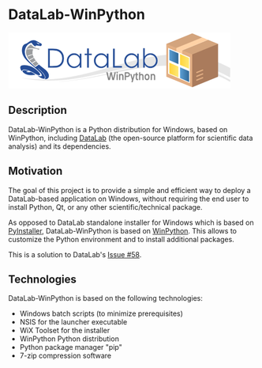 DataLab-WinPython
=================

![DataLab-WinPython](https://raw.githubusercontent.com/DataLab-Platform/DataLab-WinPython/main/resources/DataLab-WinPython.png)

Description
-----------

DataLab-WinPython is a Python distribution for Windows, based on WinPython, 
including [DataLab](https://datalab-platform.com/) (the open-source platform for scientific data analysis) and
its dependencies.

Motivation
----------

The goal of this project is to provide a simple and efficient way to deploy
a DataLab-based application on Windows, without requiring the end user to
install Python, Qt, or any other scientific/technical package.

As opposed to DataLab standalone installer for Windows which is based on 
[PyInstaller](https://www.pyinstaller.org/), DataLab-WinPython is based on 
[WinPython](https://winpython.github.io/). This allows to customize the
Python environment and to install additional packages.

This is a solution to DataLab's [Issue #58](https://github.com/DataLab-Platform/DataLab/issues/58).

Technologies
------------

DataLab-WinPython is based on the following technologies:

* Windows batch scripts (to minimize prerequisites)
* NSIS for the launcher executable
* WiX Toolset for the installer
* WinPython Python distribution
* Python package manager "pip"
* 7-zip compression software
